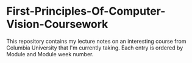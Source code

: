 # First-Principles-Of-Computer-Vision-Coursework
This repository contains my lecture notes on an interesting course from Columbia University that I'm currently taking. Each entry is ordered by Module and Module week number. 
